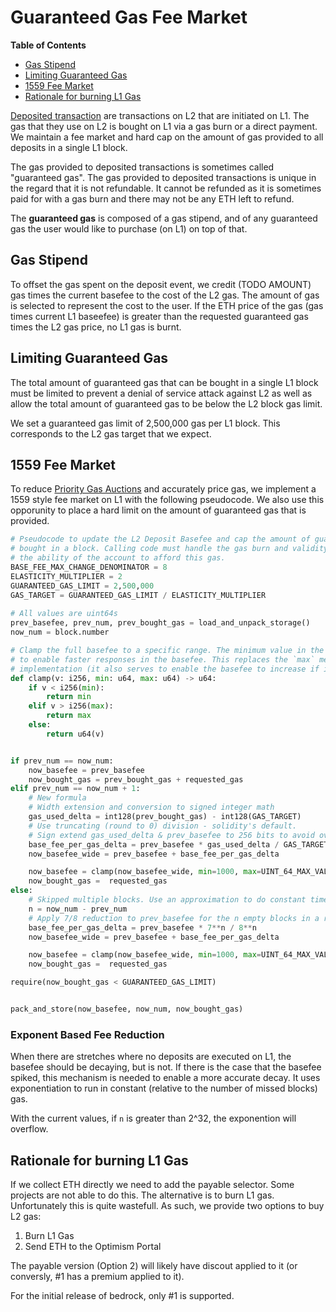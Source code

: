 # Guaranteed Gas Fee Market

<!-- START doctoc generated TOC please keep comment here to allow auto update -->
<!-- DON'T EDIT THIS SECTION, INSTEAD RE-RUN doctoc TO UPDATE -->
**Table of Contents**

- [Gas Stipend](#gas-stipend)
- [Limiting Guaranteed Gas](#limiting-guaranteed-gas)
- [1559 Fee Market](#1559-fee-market)
- [Rationale for burning L1 Gas](#rationale-for-burning-l1-gas)

<!-- END doctoc generated TOC please keep comment here to allow auto update -->

[Deposited transaction](./glossary.md#deposited-transaction) are transactions on L2
that are initiated on L1. The gas that they use on L2 is bought on L1 via a gas burn
or a direct payment. We maintain a fee market and hard cap on the amount of gas provided
to all deposits in a single L1 block.

The gas provided to deposited transactions is sometimes called "guaranteed gas". The
gas provided to deposited transactions is unique in the regard that it is not
refundable. It cannot be refunded as it is sometimes paid for with a gas burn and
there may not be any ETH left to refund.

The **guaranteed gas** is composed of a gas stipend, and of any guaranteed gas the user
would like to purchase (on L1) on top of that.

## Gas Stipend

To offset the gas spent on the deposit event, we credit (TODO AMOUNT) gas times the
current basefee to the cost of the L2 gas. The amount of gas is selected to represent
the cost to the user. If the ETH price of the gas (gas times current L1 baseefee) is
greater than the requested guaranteed gas times the L2 gas price, no L1 gas is burnt.

## Limiting Guaranteed Gas

The total amount of guaranteed gas that can be bought in a single L1 block must
be limited to prevent a denial of service attack against L2 as well as allow the
total amount of guaranteed gas to be below the L2 block gas limit.

We set a guaranteed gas limit of 2,500,000 gas per L1 block. This corresponds to the
L2 gas target that we expect.

## 1559 Fee Market

To reduce [Priority Gas Auctions](./glossary.md#priority-gas-auction) and accurately price gas,
we implement a 1559 style fee market on L1 with the following pseudocode. We also use this
opporunity to place a hard limit on the amount of guaranteed gas that is provided.


```python
# Pseudocode to update the L2 Deposit Basefee and cap the amount of guaranteed gas
# bought in a block. Calling code must handle the gas burn and validity checks on
# the ability of the account to afford this gas.
BASE_FEE_MAX_CHANGE_DENOMINATOR = 8
ELASTICITY_MULTIPLIER = 2
GUARANTEED_GAS_LIMIT = 2,500,000
GAS_TARGET = GUARANTEED_GAS_LIMIT / ELASTICITY_MULTIPLIER
    
# All values are uint64s
prev_basefee, prev_num, prev_bought_gas = load_and_unpack_storage()
now_num = block.number

# Clamp the full basefee to a specific range. The minimum value in the range should be around 100-1000
# to enable faster responses in the basefee. This replaces the `max` mechanism in the ethereum 1559
# implementation (it also serves to enable the basefee to increase if it is very small).
def clamp(v: i256, min: u64, max: u64) -> u64:
    if v < i256(min):
        return min
    elif v > i256(max):
        return max
    else:
        return u64(v)


if prev_num == now_num:
    now_basefee = prev_basefee
    now_bought_gas = prev_bought_gas + requested_gas
elif prev_num == now_num + 1:
    # New formula
    # Width extension and conversion to signed integer math
    gas_used_delta = int128(prev_bought_gas) - int128(GAS_TARGET)
    # Use truncating (round to 0) division - solidity's default.
    # Sign extend gas_used_delta & prev_basefee to 256 bits to avoid overflows here.
    base_fee_per_gas_delta = prev_basefee * gas_used_delta / GAS_TARGET / BASE_FEE_MAX_CHANGE_DENOMINATOR
    now_basefee_wide = prev_basefee + base_fee_per_gas_delta

    now_basefee = clamp(now_basefee_wide, min=1000, max=UINT_64_MAX_VALUE)
    now_bought_gas =  requested_gas
else:
    # Skipped multiple blocks. Use an approximation to do constant time gas updating
    n = now_num - prev_num
    # Apply 7/8 reduction to prev_basefee for the n empty blocks in a row.
    base_fee_per_gas_delta = prev_basefee * 7**n / 8**n
    now_basefee_wide = prev_basefee + base_fee_per_gas_delta

    now_basefee = clamp(now_basefee_wide, min=1000, max=UINT_64_MAX_VALUE)
    now_bought_gas =  requested_gas

require(now_bought_gas < GUARANTEED_GAS_LIMIT)


pack_and_store(now_basefee, now_num, now_bought_gas)
```

### Exponent Based Fee Reduction

When there are stretches where no deposits are executed on L1, the basefee should be decaying, but is not.
If there is the case that the basefee spiked, this mechanism is needed to enable a more accurate decay. It
uses exponentiation to run in constant (relative to the number of missed blocks) gas.

With the current values, if `n` is greater than 2^32, the exponention will overflow.

## Rationale for burning L1 Gas

If we collect ETH directly we need to add the payable selector. Some projects are not
able to do this. The alternative is to burn L1 gas. Unfortunately this is quite wastefull.
As such, we provide two options to buy L2 gas:

1. Burn L1 Gas
2. Send ETH to the Optimism Portal

The payable version (Option 2) will likely have discout applied to it (or conversly, #1 has a premium
applied to it).

For the initial release of bedrock, only #1 is supported.
